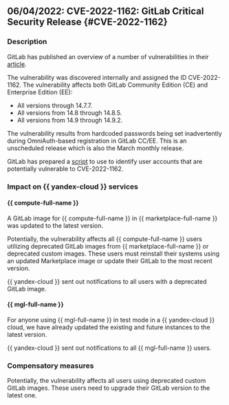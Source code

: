 ## 06/04/2022: CVE-2022-1162: GitLab Critical Security Release {#CVE-2022-1162}

### Description

GitLab has published an overview of a number of vulnerabilities in their [article](https://about.gitlab.com/releases/2022/03/31/critical-security-release-gitlab-14-9-2-released/).

The vulnerability was discovered internally and assigned the ID CVE-2022-1162. The vulnerability affects both GitLab Community Edition (CE) and Enterprise Edition (EE):

* All versions through 14.7.7.
* All versions from 14.8 through 14.8.5.
* All versions from 14.9 through 14.9.2.

The vulnerability results from hardcoded passwords being set inadvertently during OmniAuth-based registration in GitLab CC/EE.
This is an unscheduled release which is also the March monthly release.

GitLab has prepared a [script](https://about.gitlab.com/releases/2022/03/31/critical-security-release-gitlab-14-9-2-released/#script-to-identify-users-potentially-impacted-by-cve-2022-1162) to use to identify user accounts that are potentially vulnerable to CVE-2022-1162.

### Impact on {{ yandex-cloud }} services

#### {{ compute-full-name }}

A GitLab image for {{ compute-full-name }} in {{ marketplace-full-name }} was updated to the latest version.

Potentially, the vulnerability affects all {{ compute-full-name }} users utilizing deprecated GitLab images from {{ marketplace-full-name }} or deprecated custom images. These users must reinstall their systems using an updated Marketplace image or update their GitLab to the most recent version.

{{ yandex-cloud }} sent out notifications to all users with a deprecated GitLab image.

#### {{ mgl-full-name }}

For anyone using {{ mgl-full-name }} in test mode in a {{ yandex-cloud }} cloud, we have already updated the existing and future instances to the latest version.

{{ yandex-cloud }} sent out notifications to all {{ mgl-full-name }} users.

### Compensatory measures

Potentially, the vulnerability affects all users using deprecated custom GitLab images. These users need to upgrade their GitLab version to the latest one.
